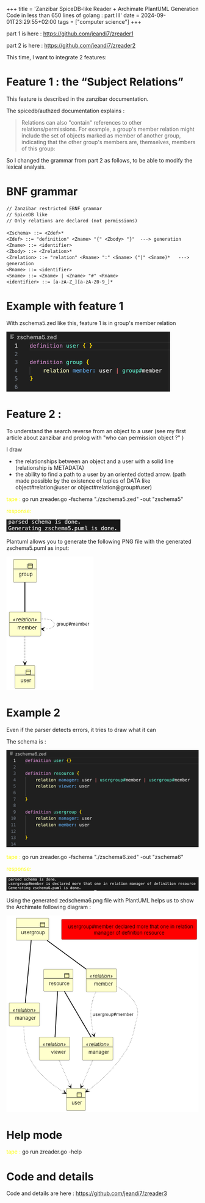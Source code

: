 +++
title = 'Zanzibar SpiceDB-like Reader +  Archimate PlantUML Generation Code  in less than 650 lines of golang : part III'
date = 2024-09-01T23:29:55+02:00
tags = ["computer science"]
+++

part 1 is here : https://github.com/jeandi7/zreader1

part 2 is here : https://github.com/jeandi7/zreader2

This time, I want to integrate 2 features:

# Feature 1 : the “Subject Relations”

This feature is described in the zanzibar documentation.

The spicedb/authzed documentation explains :

> Relations can also "contain" references to other relations/permissions.
> For example, a group's member relation might include the set of objects marked as member 
> of another group, indicating that the other group's members are, themselves, members of this group:


So I changed the grammar from part 2 as follows, to be able to modify the lexical analysis.

# BNF grammar

```
// Zanzibar restricted EBNF grammar
// SpiceDB like
// Only relations are declared (not permissions)

<Zschema> ::= <Zdef>*
<Zdef> ::= "definition" <Zname> "{" <Zbody> "}"  ---> generation
<Zname> ::= <identifier>
<Zbody> ::= <Zrelation>*
<Zrelation> ::= "relation" <Rname> ":" <Sname> ("|" <Sname)*   ---> generation 
<Rname> ::= <identifier> 
<Sname> ::= <Zname> | <Zname> "#" <Rname>
<identifier> ::= [a-zA-Z_][a-zA-Z0-9_]*

```

# Example  with feature 1

With zschema5.zed like this, feature 1 is in group's member relation

![zschema](images/zedschema5.png)

# Feature 2 : 

To understand the search reverse from an object to a user (see my first article about zanzibar and prolog with "who can permission object ?" ) 

I draw 
- the relationships between an object and a user with a solid line (relationship is METADATA)
- the ability to find a path to a user  by an oriented dotted arrow. (path made possible by the existence of tuples of DATA like object#relation@user or object#relation@group#user)

<span style="color:yellow">tape :</span> go run zreader.go -fschema "./zschema5.zed" -out "zschema5"

<span style="color:yellow">response: </span>

![response](images/resp1.png)

Plantuml allows you to generate the following PNG file with the generated zschema5.puml as input:

![example](images/zschema5.png)

# Example 2

Even if the parser detects errors, it tries to draw what it can

The schema is :

![example](images/zedschema6.png)

<span style="color:yellow">tape :</span> go run  zreader.go -fschema "./zschema6.zed" -out "zschema6"

<span style="color:yellow">response:</span>

![response](images/resp2.png)

Using the generated zedschema6.png file with PlantUML helps us to show the Archimate following diagram :

![example](images/zschema6.png)

# Help mode

<span style="color:yellow">tape :</span> go run zreader.go -help

# Code and details 

Code and details are here : https://github.com/jeandi7/zreader3